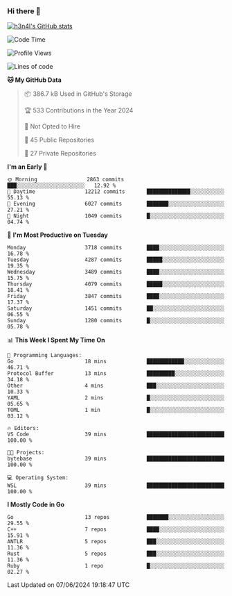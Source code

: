 ### Hi there 👋

[![h3n4l's GitHub stats](https://github-readme-stats.vercel.app/api?username=h3n4l&count_private=true&show_icons=true&theme=radical)](https://github.com/h3n4l/github-readme-stats)

<!--START_SECTION:waka-->
![Code Time](http://img.shields.io/badge/Code%20Time-1%2C872%20hrs%2041%20mins-blue)

![Profile Views](http://img.shields.io/badge/Profile%20Views-0-blue)

![Lines of code](https://img.shields.io/badge/From%20Hello%20World%20I%27ve%20Written-9.1%20million%20lines%20of%20code-blue)

**🐱 My GitHub Data** 

> 📦 386.7 kB Used in GitHub's Storage 
 > 
> 🏆 533 Contributions in the Year 2024
 > 
> 🚫 Not Opted to Hire
 > 
> 📜 45 Public Repositories 
 > 
> 🔑 27 Private Repositories 
 > 
**I'm an Early 🐤** 

```text
🌞 Morning                2863 commits        ███░░░░░░░░░░░░░░░░░░░░░░   12.92 % 
🌆 Daytime                12212 commits       ██████████████░░░░░░░░░░░   55.13 % 
🌃 Evening                6027 commits        ███████░░░░░░░░░░░░░░░░░░   27.21 % 
🌙 Night                  1049 commits        █░░░░░░░░░░░░░░░░░░░░░░░░   04.74 % 
```
📅 **I'm Most Productive on Tuesday** 

```text
Monday                   3718 commits        ████░░░░░░░░░░░░░░░░░░░░░   16.78 % 
Tuesday                  4287 commits        █████░░░░░░░░░░░░░░░░░░░░   19.35 % 
Wednesday                3489 commits        ████░░░░░░░░░░░░░░░░░░░░░   15.75 % 
Thursday                 4079 commits        █████░░░░░░░░░░░░░░░░░░░░   18.41 % 
Friday                   3847 commits        ████░░░░░░░░░░░░░░░░░░░░░   17.37 % 
Saturday                 1451 commits        ██░░░░░░░░░░░░░░░░░░░░░░░   06.55 % 
Sunday                   1280 commits        █░░░░░░░░░░░░░░░░░░░░░░░░   05.78 % 
```


📊 **This Week I Spent My Time On** 

```text
💬 Programming Languages: 
Go                       18 mins             ████████████░░░░░░░░░░░░░   46.71 % 
Protocol Buffer          13 mins             █████████░░░░░░░░░░░░░░░░   34.18 % 
Other                    4 mins              ███░░░░░░░░░░░░░░░░░░░░░░   10.33 % 
YAML                     2 mins              █░░░░░░░░░░░░░░░░░░░░░░░░   05.65 % 
TOML                     1 min               █░░░░░░░░░░░░░░░░░░░░░░░░   03.12 % 

🔥 Editors: 
VS Code                  39 mins             █████████████████████████   100.00 % 

🐱‍💻 Projects: 
bytebase                 39 mins             █████████████████████████   100.00 % 

💻 Operating System: 
WSL                      39 mins             █████████████████████████   100.00 % 
```

**I Mostly Code in Go** 

```text
Go                       13 repos            ███████░░░░░░░░░░░░░░░░░░   29.55 % 
C++                      7 repos             ████░░░░░░░░░░░░░░░░░░░░░   15.91 % 
ANTLR                    5 repos             ███░░░░░░░░░░░░░░░░░░░░░░   11.36 % 
Rust                     5 repos             ███░░░░░░░░░░░░░░░░░░░░░░   11.36 % 
Ruby                     1 repo              █░░░░░░░░░░░░░░░░░░░░░░░░   02.27 % 
```




 Last Updated on 07/06/2024 19:18:47 UTC
<!--END_SECTION:waka-->

